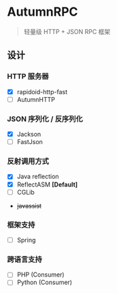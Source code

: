 # AutumnRPC
> 轻量级 HTTP + JSON RPC 框架

## 设计
### HTTP 服务器
- [x] rapidoid-http-fast
- [ ] AutumnHTTP

### JSON 序列化 / 反序列化
- [x] Jackson
- [ ] FastJson

### 反射调用方式
- [x] Java reflection
- [x] ReflectASM **[Default]**
- [ ] CGLib
- ~~javassist~~

### 框架支持
- [ ] Spring

### 跨语言支持
- [ ] PHP (Consumer)
- [ ] Python (Consumer)
